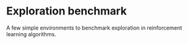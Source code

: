 # Exploration benchmark

A few simple environments to benchmark exploration in reinforcement learning algorithms.


